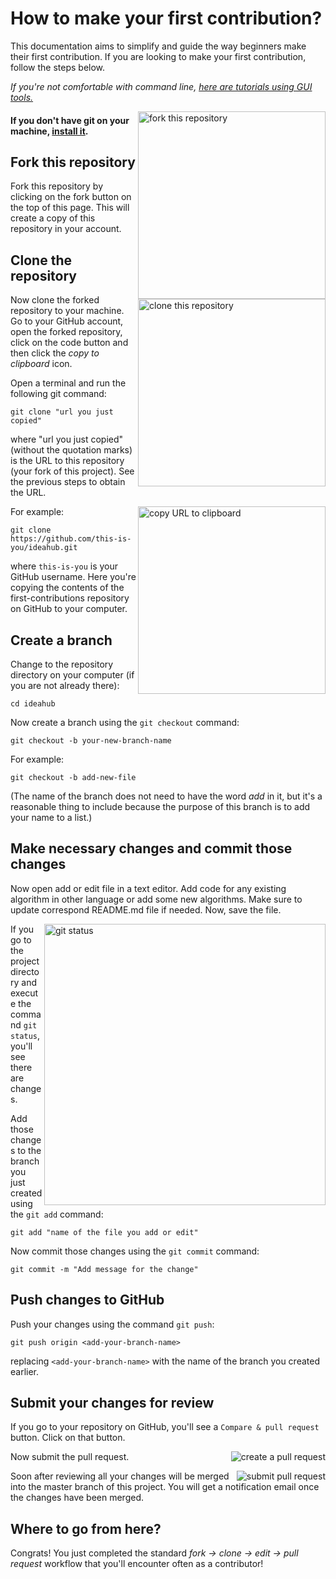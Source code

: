 # How to make your first contribution?

This documentation aims to simplify and guide the way beginners make their first contribution. If you are looking to make your first contribution, follow the steps below.

_If you're not comfortable with command line, [here are tutorials using GUI tools.](#tutorials-using-other-tools)_

<img align="right" width="300" src="https://user-images.githubusercontent.com/68538660/106238740-67a62b80-61cf-11eb-9892-6a0877a80fbf.png" alt="fork this repository" />

#### If you don't have git on your machine, [install it](https://help.github.com/articles/set-up-git/).

## Fork this repository

Fork this repository by clicking on the fork button on the top of this page.
This will create a copy of this repository in your account.

## Clone the repository

<img align="right" width="300" src="https://firstcontributions.github.io/assets/Readme/clone.png" alt="clone this repository" />

Now clone the forked repository to your machine. Go to your GitHub account, open the forked repository, click on the code button and then click the _copy to clipboard_ icon.

Open a terminal and run the following git command:

```
git clone "url you just copied"
```

where "url you just copied" (without the quotation marks) is the URL to this repository (your fork of this project). See the previous steps to obtain the URL.

<img align="right" width="300" src="https://user-images.githubusercontent.com/68538660/106241311-d4232980-61d3-11eb-84e6-293f97c09e1c.png" alt="copy URL to clipboard" />

For example:

```
git clone https://github.com/this-is-you/ideahub.git
```

where `this-is-you` is your GitHub username. Here you're copying the contents of the first-contributions repository on GitHub to your computer.

## Create a branch

Change to the repository directory on your computer (if you are not already there):

```
cd ideahub
```

Now create a branch using the `git checkout` command:

```
git checkout -b your-new-branch-name
```

For example:

```
git checkout -b add-new-file
```

(The name of the branch does not need to have the word _add_ in it, but it's a reasonable thing to include because the purpose of this branch is to add your name to a list.)

## Make necessary changes and commit those changes

Now open add or edit file in a text editor. Add code for any existing algorithm in other language or add some new algorithms. Make sure to update correspond README.md file if needed. Now, save the file.

<img align="right" width="450" src="https://firstcontributions.github.io/assets/Readme/git-status.png" alt="git status" />

If you go to the project directory and execute the command `git status`, you'll see there are changes.

Add those changes to the branch you just created using the `git add` command:

```
git add "name of the file you add or edit"
```

Now commit those changes using the `git commit` command:

```
git commit -m "Add message for the change"
```

## Push changes to GitHub

Push your changes using the command `git push`:

```
git push origin <add-your-branch-name>
```

replacing `<add-your-branch-name>` with the name of the branch you created earlier.

## Submit your changes for review

If you go to your repository on GitHub, you'll see a `Compare & pull request` button. Click on that button.

<img style="float: right;" src="https://user-images.githubusercontent.com/68538660/106243186-ebafe180-61d6-11eb-8fbc-87ef0b8839b6.png" alt="create a pull request" />

Now submit the pull request.

<img style="float: right;" src="https://user-images.githubusercontent.com/68538660/106242886-688e8b80-61d6-11eb-87bb-73d22e57cdbe.png" alt="submit pull request" />

Soon after reviewing all your changes will be merged into the master branch of this project. You will get a notification email once the changes have been merged.

## Where to go from here?

Congrats! You just completed the standard _fork -> clone -> edit -> pull request_ workflow that you'll encounter often as a contributor!
